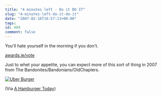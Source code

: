 ```yaml
---
title: "4 minutes left - Do it DO IT"
slug: "4-minutes-left-do-it-do-it"
date: "2007-02-16T16:57:13+00:00"
tags:
id: 494
comment: false
---
```


You'll hate yourself in the morning if you don't.

[awards.ie/vote](http://awards.ie/vote)

Just to whet your appetite, you can expect more of this sort of thing in 2007 from The Bandonites/Bandonians/OldChaplers.

[![Uber Burger](https://conoroneill.com.s3.amazonaws.com/wp-content/uploads/2007/02/20070205perlowburger.jpg)](https://conoroneill.com.s3.amazonaws.com/wp-content/uploads/2007/02/20070205perlowburger.jpg "Uber Burger")

(Via [A Hamburger Today](http://www.ahamburgertoday.com/archives/2007/02/burger_madness.php))
